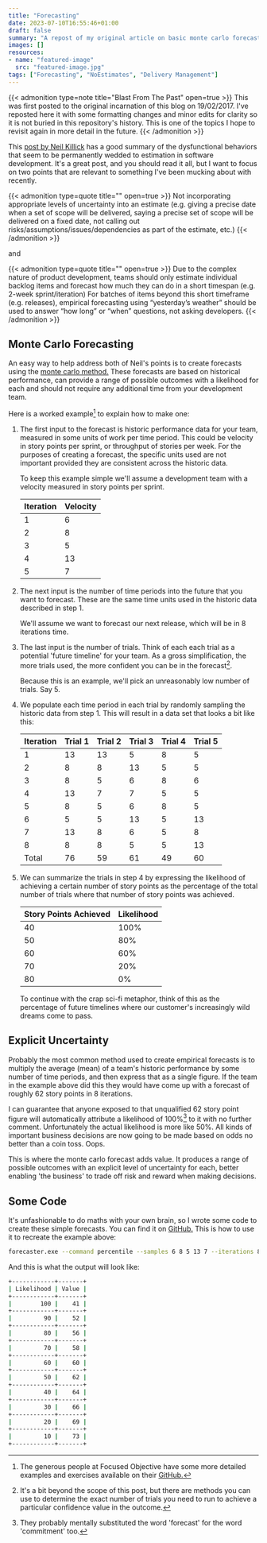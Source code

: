 ```yaml
---
title: "Forecasting"
date: 2023-07-10T16:55:46+01:00
draft: false
summary: "A repost of my original article on basic monte carlo forecasting."
images: []
resources:
- name: "featured-image"
  src: "featured-image.jpg"
tags: ["Forecasting", "NoEstimates", "Delivery Management"]
---
```


{{< admonition type=note title="Blast From The Past" open=true >}}
This was first posted to the original incarnation of this blog on 19/02/2017. I've reposted here it with some formatting changes and minor edits for clarity so it is not buried in this repository's history. This is one of the topics I hope to revisit again in more detail in the future.
{{< /admonition >}}

This [post by Neil Killick](https://neilkillick.wordpress.com/2017/01/09/what-would-my-noestimates-book-look-like/) has a good summary of the dysfunctional behaviors that seem to be permanently wedded to estimation in software development. It's a great post, and you should read it all, but I want to focus on two points that are relevant to something I've been mucking about with recently.


{{< admonition type=quote title="" open=true >}}
Not incorporating appropriate levels of uncertainty into an estimate (e.g. giving a precise date when a set of scope will be delivered, saying a precise set of scope will be delivered on a fixed date, not calling out risks/assumptions/issues/dependencies as part of the estimate, etc.)
{{< /admonition >}}

and

{{< admonition type=quote title="" open=true >}}
Due to the complex nature of product development, teams should only estimate individual backlog items and forecast how much they can do in a short timespan (e.g. 2-week sprint/iteration)
For batches of items beyond this short timeframe (e.g. releases), empirical forecasting using “yesterday’s weather” should be used to answer “how long” or “when” questions, not asking developers.
{{< /admonition >}}

## Monte Carlo Forecasting

An easy way to help address both of Neil's points is to create forecasts using the [monte carlo method.](https://en.wikipedia.org/wiki/Monte_Carlo_method) These forecasts are based on historical performance, can provide a range of possible outcomes with a likelihood for each and should not require any additional time from your development team. 

Here is a worked example[^1] to explain how to make one:

1. The first input to the forecast is historic performance data for your team, measured in some units of work per time period. This could be velocity in story points per sprint, or throughput of stories per week. For the purposes of creating a forecast, the specific units used are not important provided they are consistent across the historic data.

   To keep this example simple we'll assume a development team with a velocity measured in story points per sprint.

   | Iteration     | Velocity      |
   | ------------- | --------------|
   | 1             | 6             |
   | 2             | 8             |
   | 3             | 5             |
   | 4             | 13            |
   | 5             | 7             |

2. The next input is the number of time periods into the future that you want to forecast. These are the same time units used in the historic data described in step 1. 

   We'll assume we want to forecast our next release, which will be in 8 iterations time.      

3. The last input is the number of trials. Think of each each trial as a potential 'future timeline' for your team. As a gross simplification, the more trials used, the more confident you can be in the forecast[^2].

   Because this is an example, we'll pick an unreasonably low number of trials. Say 5.

4. We populate each time period in each trial by randomly sampling the historic data from step 1. This will result in a data set that looks a bit like this:

   | Iteration | Trial 1 | Trial 2 | Trial 3 | Trial 4 | Trial 5 |
   | --------- | ------- | ------- | ------- | ------- | ------- |
   | 1         |     13  |     13  |      5  |       8 |       5 |
   | 2         |     8   |     8   |     13  |       5 |       5 |
   | 3         |     8   |     5   |      6  |       8 |       6 |
   | 4         |     13  |     7   |      7  |       5 |       5 |
   | 5         |     8   |     5   |      6  |       8 |       5 |
   | 6         |     5   |     5   |     13  |       5 |      13 |
   | 7         |    13   |     8   |      6  |       5 |       8 |
   | 8         |     8   |     8   |      5  |       5 |      13 |
   | Total     |    76   |    59   |     61  |      49 |      60 |

5. We can summarize the trials in step 4 by expressing the likelihood of achieving a certain number of story points as the percentage of the total number of trials where that number of
story points was achieved.
  
   | Story Points Achieved | Likelihood |
   | --------------------- | ---------- |
   | 40                    |      100%  |
   | 50                    |       80%  |
   | 60                    |       60%  |
   | 70                    |       20%  |
   | 80                    |        0%  |

   To continue with the crap sci-fi metaphor, think of this as the percentage of future timelines where our customer's increasingly wild dreams come to pass.
 
## Explicit Uncertainty

Probably the most common method used to create empirical forecasts is to multiply the average (mean) of a team's historic performance by some number of time periods, and then express that as a single figure. If the team in the example above did this they would have come up with a forecast of roughly 62 story points in 8 iterations. 

I can guarantee that anyone exposed to that unqualified 62 story point figure will automatically attribute a likelihood of 100%[^3] to it with no further comment. Unfortunately the actual likelihood is more like 50%. All kinds of important business decisions are now going to be made based on odds no better than a coin toss. Oops.

This is where the monte carlo forecast adds value. It produces a range of possible outcomes with an explicit level of uncertainty for each, better enabling 'the business' to trade off risk and reward when making decisions.

## Some Code

It's unfashionable to do maths with your own brain, so I wrote some code to create these simple forecasts. You can find it on [GitHub.](https://github.com/christopher-bimson/Forecaster) This is how to use it to recreate the example above:

```bash
forecaster.exe --command percentile --samples 6 8 5 13 7 --iterations 8 --format pretty
```

And this is what the output will look like:

```bash
+------------+-------+
| Likelihood | Value |
+------------+-------+
|        100 |    41 |
+------------+-------+
|         90 |    52 |
+------------+-------+
|         80 |    56 |
+------------+-------+
|         70 |    58 |
+------------+-------+
|         60 |    60 |
+------------+-------+
|         50 |    62 |
+------------+-------+
|         40 |    64 |
+------------+-------+
|         30 |    66 |
+------------+-------+
|         20 |    69 |
+------------+-------+
|         10 |    73 |
+------------+-------+
```

[^1]: The generous people at Focused Objective have some more detailed examples and exercises available on their [GitHub.](http://bit.ly/SimResources)

[^2]: It's a bit beyond the scope of this post, but there are methods you can use to determine the exact number of trials you need to run to achieve a particular confidence value in the outcome. 

[^3]: They probably mentally substituted the word 'forecast' for the word 'commitment' too.

